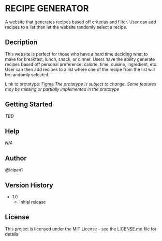 # RECIPE GENERATOR

A website that generates recipes based off criterias and filter. User can add recipes to a list then let the website randomly select a recipe.

## Decription

This website is perfect for those who have a hard time deciding what to make for breakfast, lunch, snack, or dinner. Users have the ability generate recipes based off personal preference: calorie, time, cuisine, ingredient, etc. User can then add recipes to a list where one of the recipe from the list will be randomly selected.

Link to prototype: [Figma](https://www.figma.com/file/miWyqaio7Ogt2hdiPy8Tw9/Recipe-Generator?node-id=0%3A1 "Figma Prototype")
_The prototype is subject to change. Some features may be missing or partially implemented in the prototype_

## Getting Started

_TBD_

## Help

_N/A_

## Author

@leipan1

## Version History

- 1.0
  - Initial release

## License

This project is licensed under the MIT License - see the LICENSE.md file for details
